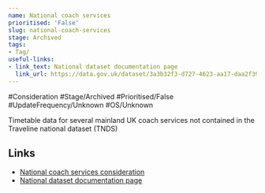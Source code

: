 ```yaml
---
name: National coach services
prioritised: 'False'
slug: national-coach-services
stage: Archived
tags:
- Tag/
useful-links:
- link_text: National dataset documentation page
  link_url: https://data.gov.uk/dataset/3a3b32f3-d727-4623-aa17-daa2f39aaf92/national-coach-services-ncsd
---
```


#Consideration #Stage/Archived #Prioritised/False #UpdateFrequency/Unknown #OS/Unknown

Timetable data for several mainland UK coach services not contained in the Traveline national dataset (TNDS)

## Links

* [National coach services consideration](https://design.planning.data.gov.uk/planning-consideration/national-coach-services)
* [National dataset documentation page](https://data.gov.uk/dataset/3a3b32f3-d727-4623-aa17-daa2f39aaf92/national-coach-services-ncsd)